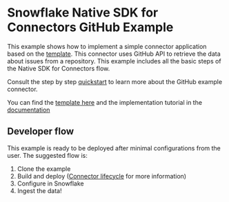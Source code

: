 # Snowflake Native SDK for Connectors GitHub Example

This example shows how to implement a simple connector application based on the [template][template path]. This connector
uses GitHub API to retrieve the data about issues from a repository. This example includes all the basic steps of the Native SDK for Connectors flow.

Consult the step by step [quickstart][Quickstart] to learn more about the GitHub example connector.

You can find the [template here][template path] and the implementation tutorial in the [documentation][Template tutorial]

## Developer flow

This example is ready to be deployed after minimal configurations from the user. The suggested flow is:

1. Clone the example
2. Build and deploy ([Connector lifecycle](CONNECTOR_LIFECYCLE.md) for more information)
3. Configure in Snowflake
4. Ingest the data!

[Quickstart]: ./QUICKSTART.md
[Template tutorial]: TODO:template_tutorial_url

[template path]: ../../templates/connectors-native-sdk-template
